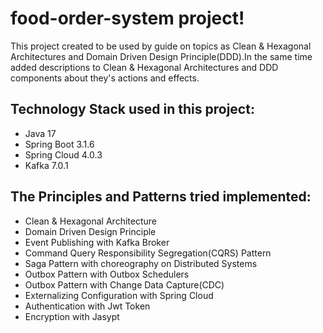 # food-order-system project!

This project created to be used by guide on topics as Clean & Hexagonal Architectures and Domain Driven Design Principle(DDD).In the same time added descriptions to Clean & Hexagonal Architectures and DDD components about they's actions and effects.

## Technology Stack used in this project:

<ul>
<li>Java 17</li>
<li>Spring Boot 3.1.6</li>
<li>Spring Cloud 4.0.3</li>
<li>Kafka 7.0.1</li>
</ul>

## The Principles and Patterns tried implemented:

<ul>
<li>Clean & Hexagonal Architecture</li>
<li>Domain Driven Design Principle</li>
<li>Event Publishing with Kafka Broker</li>
<li>Command Query Responsibility Segregation(CQRS) Pattern</li>
<li>Saga Pattern with choreography on Distributed Systems</li>
<li>Outbox Pattern with Outbox Schedulers</li>
<li>Outbox Pattern with Change Data Capture(CDC)</li>
<li>Externalizing Configuration with Spring Cloud</li>
<li>Authentication with Jwt Token</li>
<li>Encryption with Jasypt</li>
</ul>



